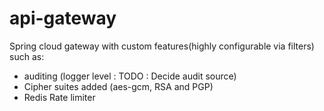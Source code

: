 # api-gateway

Spring cloud gateway with custom features(highly configurable via filters) such as:

- auditing (logger level : TODO : Decide audit source)
- Cipher suites added (aes-gcm, RSA and PGP)
- Redis Rate limiter
